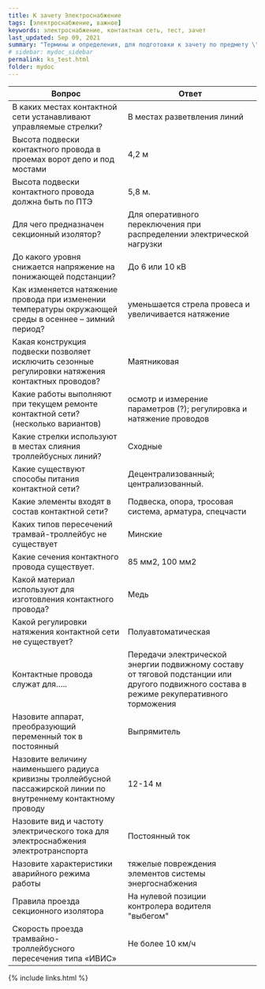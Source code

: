```yaml
---
title: К зачету Электроснабжение
tags: [электроснабжение, важное]
keywords: электроснабжение, контактная сеть, тест, зачет
last_updated: Sep 09, 2021
summary: "Термины и определения, для подготовки к зачету по предмету \"Электроснабжение (Контактная сеть)\""
# sidebar: mydoc_sidebar
permalink: ks_test.html
folder: mydoc
---
```



| Вопрос | Ответ |
| ----- | ----- |
| В каких местах контактной сети устанавливают управляемые стрелки? | В местах разветвления линий |
| Высота подвески контактного провода  в проемах ворот депо и под мостами | 4,2 м |
| Высота подвески контактного провода должна быть по ПТЭ | 5,8 м. |
| Для чего предназначен секционный  изолятор? | Для оперативного переключения при распределении электрической нагрузки |
| До какого уровня снижается напряжение на понижающей подстанции? | До 6 или 10 кВ |
| Как изменяется натяжение провода при изменении температуры окружающей среды в осеннее – зимний период? | уменьшается стрела провеса и увеличивается натяжение  |
| Какая конструкция подвески позволяет исключить сезонные регулировки натяжения контактных проводов? | Маятниковая |
| Какие работы выполняют при текущем ремонте контактной сети? (несколько вариантов) | осмотр и измерение параметров (?); регулировка и натяжение проводов |
| Какие стрелки используют в местах слияния троллейбусных линий? | Сходные |
| Какие существуют способы питания контактной сети? | Децентрализованный; централизованный. |
| Какие элементы входят в состав контактной сети? | Подвеска, опора, тросовая система, арматура,  спецчасти |
| Каких типов пересечений трамвай-троллейбус не существует | Минские |
| Какие сечения контактного провода существует. | 85 мм2, 100 мм2 |
| Какой материал используют для изготовления контактного провода? | Медь |
| Какой регулировки натяжения контактной сети не существует? | Полуавтоматическая |
| Контактные провода служат для….. | Передачи электрической энергии подвижному составу от тяговой подстанции или другого подвижного состава в режиме рекуперативного торможения |
| Назовите аппарат, преобразующий переменный ток в постоянный | Выпрямитель |
| Назовите величину наименьшего радиуса кривизны троллейбусной пассажирской линии по внутреннему контактному проводу | 12-14 м |
| Назовите вид и частоту электрического тока для электроснабжения электротранспорта | Постоянный ток |
| Назовите характеристики аварийного режима работы | тяжелые повреждения элементов системы энергоснабжения |
| Правила проезда секционного изолятора | На нулевой позиции контролера водителя "выбегом" |
| Скорость проезда трамвайно-троллейбусного пересечения типа «ИВИС» | Не более 10 км/ч |



{% include links.html %}
